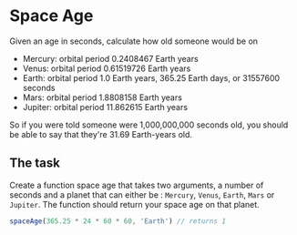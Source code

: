 # Space Age

Given an age in seconds, calculate how old someone would be on

- Mercury: orbital period 0.2408467 Earth years
- Venus: orbital period 0.61519726 Earth years
- Earth: orbital period 1.0 Earth years, 365.25 Earth days, or 31557600 seconds
- Mars: orbital period 1.8808158 Earth years
- Jupiter: orbital period 11.862615 Earth years

So if you were told someone were 1,000,000,000 seconds old, you should be able to say that they're 31.69 Earth-years old.

## The task

Create a function space age that takes two arguments, a number of seconds and a planet that can either be : `Mercury`, `Venus`, `Earth`,
`Mars` or `Jupiter`. The function should return your space age on that planet.

```javascript
spaceAge(365.25 * 24 * 60 * 60, 'Earth') // returns 1
```

